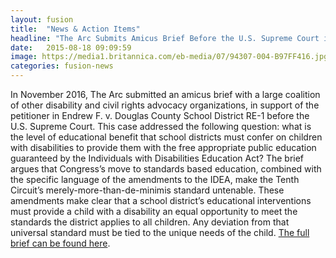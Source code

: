 ```yaml
---
layout: fusion
title:  "News & Action Items"
headline: "The Arc Submits Amicus Brief Before the U.S. Supreme Court in Special Education Case"
date:   2015-08-18 09:09:59
image: https://media1.britannica.com/eb-media/07/94307-004-B97FF416.jpg
categories: fusion-news
---
```

In November 2016, The Arc submitted an amicus brief with a large coalition of other disability and civil rights advocacy organizations, in support of the petitioner in Endrew F. v. Douglas County School District RE-1 before the U.S. Supreme Court. This case addressed the following question: what is the level of educational benefit that school districts must confer on children with disabilities to provide them with the free appropriate public education guaranteed by the Individuals with Disabilities Education Act? The brief argues that Congress’s move to standards based education, combined with the specific language of the amendments to the IDEA, make the Tenth Circuit’s merely-more-than-de-minimis standard untenable. These amendments make clear that a school district’s educational interventions must provide a child with a disability an equal opportunity to meet the standards the district applies to all children. Any deviation from that universal standard must be tied to the unique needs of the child. <a href="http://www.thearc.org/file/public-policy-document/11-21-16_Filed-Brief.pdf">The full brief can be found here</a>.
